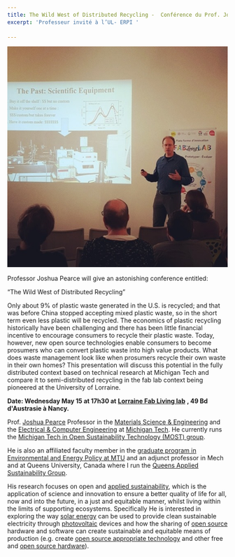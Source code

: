 ```yaml
---
title: The Wild West of Distributed Recycling -  Conférence du Prof. Joshua Pearce.
excerpt: 'Professeur invité à l’UL- ERPI '

---
```

![](/assets/uploads/2019/05/Joshua.jpg)

Professor Joshua Pearce will give an astonishing conference entitled:

“The Wild West of Distributed Recycling”

Only about 9% of plastic waste generated in the U.S. is recycled; and that was before China stopped accepting mixed plastic waste, so in the short term even less plastic will be recycled. The economics of plastic recycling historically have been challenging and there has been little financial incentive to encourage consumers to recycle their plastic waste. Today, however, new open source technologies enable consumers to become prosumers who can convert plastic waste into high value products. What does waste management look like when prosumers recycle their own waste in their own homes? This presentation will discuss this potential in the fully distributed context based on technical research at Michigan Tech and compare it to semi-distributed recycling in the fab lab context being pioneered at the University of Lorraine.

**Date: Wednesday May 15 at 17h30 at** [**Lorraine Fab Living lab**](http://lf2l.fr/info/) **, 49 Bd d'Austrasie à Nancy.**

Prof. [Joshua Pearce](https://www.mtu.edu/materials/department/faculty/pearce/)
Professor in the [Materials Science & Engineering](http://www.mse.mtu.edu/) and the [Electrical & Computer Engineering](http://www.mtu.edu/ece/) at [Michigan Tech](http://www.mtu.edu/). He currently runs the [Michigan Tech in Open Sustainability Technology (MOST) group](https://www.appropedia.org/MOST "MOST").

He is also an affiliated faculty member in the [graduate program in Environmental and Energy Policy at MTU](http://www.mtu.edu/gradschool/programs/degrees/environmental-energy/) and an adjunct professor in Mech and at Queens University, Canada where I run the [Queens Applied Sustainability Group](https://www.appropedia.org/Category:Queens_Applied_Sustainability_Group "Category:Queens Applied Sustainability Group").

His research focuses on open and [applied sustainability](https://www.appropedia.org/Applied_sustainability "Applied sustainability"), which is the application of science and innovation to ensure a better quality of life for all, now and into the future, in a just and equitable manner, whilst living within the limits of supporting ecosystems. Specifically He is interested in exploring the way [solar energy](https://www.appropedia.org/Solar_energy "Solar energy") can be used to provide clean sustainable electricity through [photovoltaic](https://www.appropedia.org/Photovoltaic "Photovoltaic") devices and how the sharing of [open source](https://www.appropedia.org/Open_source "Open source") hardware and software can create sustainable and equitable means of production (e.g. create [open source appropriate technology](https://www.appropedia.org/Open_source_appropriate_technology "Open source appropriate technology") and other free and [open source hardware](https://www.appropedia.org/Open_source_hardware "Open source hardware")).